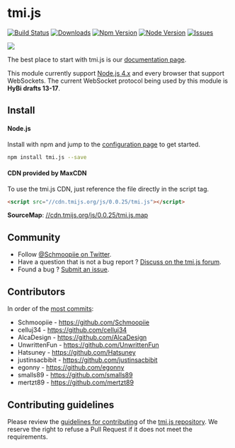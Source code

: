 # tmi.js
[![Build Status](https://secure.travis-ci.org/Schmoopiie/tmi.js.png?branch=master)](https://travis-ci.org/Schmoopiie/tmi.js) [![Downloads](http://img.shields.io/npm/dm/tmi.js.svg?style=flat)](https://www.npmjs.org/package/tmi.js) [![Npm Version](http://img.shields.io/npm/v/tmi.js.svg?style=flat)](https://www.npmjs.org/package/tmi.js) [![Node Version](https://img.shields.io/node/v/tmi.js.svg?style=flat)](https://www.npmjs.org/package/tmi.js) [![Issues](http://img.shields.io/github/issues/Schmoopiie/tmi.js.svg?style=flat)](https://github.com/Schmoopiie/tmi.js/issues)

![](http://i.imgur.com/vsdO7N5.png)

The best place to start with tmi.js is our [documentation page](http://www.tmijs.org/docs/).

This module currently support [Node.js 4.x](https://nodejs.org/en/download/) and every browser that support WebSockets. The current WebSocket protocol being used by this module is **HyBi drafts 13-17**.

## Install

#### Node.js

Install with npm and jump to the [configuration page](./Configuration.md) to get started.

~~~ bash
npm install tmi.js --save
~~~

#### CDN provided by MaxCDN

To use the tmi.js CDN, just reference the file directly in the script tag.

~~~ html
<script src="//cdn.tmijs.org/js/0.0.25/tmi.js"></script>
~~~

**SourceMap**: [//cdn.tmijs.org/js/0.0.25/tmi.js.map](//cdn.tmijs.org/js/0.0.25/tmi.js.map)

## Community

- Follow [@Schmoopiie on Twitter](https://twitter.com/Schmoopiie).
- Have a question that is not a bug report ? [Discuss on the tmi.js forum](http://www.tmijs.org/forums/).
- Found a bug ? [Submit an issue](https://github.com/Schmoopiie/tmi.js/issues/new).

## Contributors

In order of the [most commits](https://github.com/Schmoopiie/tmi.js/graphs/contributors):

- Schmoopiie - https://github.com/Schmoopiie
- celluj34 - https://github.com/celluj34
- AlcaDesign - https://github.com/AlcaDesign
- UnwrittenFun - https://github.com/UnwrittenFun
- Hatsuney - https://github.com/Hatsuney
- justinsacbibit - https://github.com/justinsacbibit
- egonny - https://github.com/egonny
- smalls89 - https://github.com/smalls89
- mertzt89 - https://github.com/mertzt89

## Contributing guidelines

Please review the [guidelines for contributing](https://github.com/Schmoopiie/tmi.js/blob/master/CONTRIBUTING.md) of the [tmi.js repository](https://github.com/Schmoopiie/tmi.js). We reserve the right to refuse a Pull Request if it does not meet the requirements.
